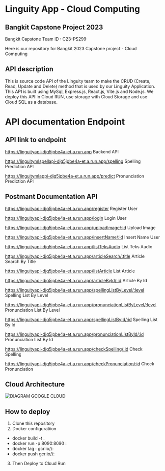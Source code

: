 # Linguity App - Cloud Computing

##  Bangkit Capstone Project 2023 
Bangkit Capstone Team ID : C23-PS299

Here is our repository for Bangkit 2023 Capstone project - Cloud Computing

## API description
This is source code API of the Linguity team to make the CRUD (Create, Read, Update and Delete) method that is used by our Linguity Application. This API is built using  MySql, Express.js, React.js, Vite.js and Node.js. We deploy this API in Cloud RUN, use storage with Cloud Storage and use Cloud SQL as a database.

# API documentation Endpoint
## API link to endpoint
https://linguityapi-djq5jpbe4a-et.a.run.app Backend API

https://linguitymlspellapi-djq5jpbe4a-et.a.run.app/spelling Spelling Prediction API

https://linguitymlappi-djq5jpbe4a-et.a.run.app/predict Pronunciation Prediction API

## Postmant Documentation API

https://linguityapi-djq5jpbe4a-et.a.run.app/register Register User

https://linguityapi-djq5jpbe4a-et.a.run.app/login Login User

https://linguityapi-djq5jpbe4a-et.a.run.app/uploadImage/:id Upload Image

https://linguityapi-djq5jpbe4a-et.a.run.app/insertName/:id Insert Name User

https://linguityapi-djq5jpbe4a-et.a.run.app/listTeksAudio List Teks Audio

https://linguityapi-djq5jpbe4a-et.a.run.app/articleSearch/:title Article Search By Title

https://linguityapi-djq5jpbe4a-et.a.run.app/listArticle List Article

https://linguityapi-djq5jpbe4a-et.a.run.app/articleById/:id Article By Id

https://linguityapi-djq5jpbe4a-et.a.run.app/spellingListByLevel/:level Spelling List By Level

https://linguityapi-djq5jpbe4a-et.a.run.app/pronunciationListByLevel/:level Pronunciation List By Level

https://linguityapi-djq5jpbe4a-et.a.run.app/spellingListById/:id Spelling List By Id

https://linguityapi-djq5jpbe4a-et.a.run.app/pronunciationListById/:id Pronunciation List By Id

https://linguityapi-djq5jpbe4a-et.a.run.app/checkSpelling/:id Check Spelling

https://linguityapi-djq5jpbe4a-et.a.run.app/checkPronunciation/:id Check Pronunciation
## Cloud Architecture
![DIAGRAM GOOGLE CLOUD](https://github.com/Linguity/CC/assets/85879078/61f4159e-d6eb-4c71-997f-fb96aaad740d)

## How to deploy
1. Clone this repository
2. Docker configuratiion
- docker build -t <Your-image> .
- docker run -p 8090:8090 <Your-image>:<your-tag>
- docker tag <Your-image>:<your-tag> gcr.io/<your-project>/<Your-image>:<your-tag>
- docker push gcr.io/<your-project>/<Your-image>:<your-tag>
3. Then Deploy to Cloud Run

